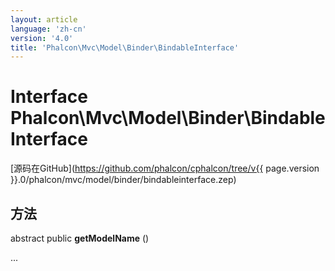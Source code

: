 ```yaml
---
layout: article
language: 'zh-cn'
version: '4.0'
title: 'Phalcon\Mvc\Model\Binder\BindableInterface'
---
```

# Interface **Phalcon\Mvc\Model\Binder\BindableInterface**

[源码在GitHub](https://github.com/phalcon/cphalcon/tree/v{{ page.version }}.0/phalcon/mvc/model/binder/bindableinterface.zep)

## 方法

abstract public **getModelName** ()

...